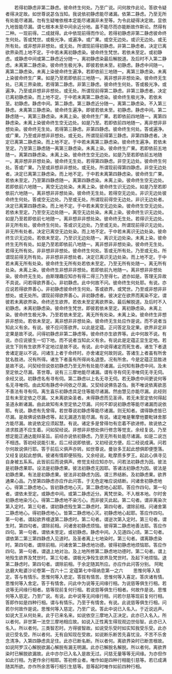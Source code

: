 <!-- { "loadSidebar": true } -->
　　若得初静虑非第二静虑。彼命终生何处。乃至广说。问何故作此论。答欲令疑者得决定故。如世尊说苾刍当知。我说依初静虑能尽诸漏。依第二静虑。乃至无所有处能尽诸漏。勿有生疑唯依根本定能尽诸漏非未至等。为令此疑得决定故。显依九地皆能尽漏。谓七根本未至中间余近分地。虽不能尽而亦能断故作斯论。然得有二种。一现前得。二成就得。此中依现前得而作论。若得初静虑非第二静虑彼命终生何处。答或梵世。或极光净。或遍净。或广果。或空无边处。或识无边处。或无所有处。或非想非非想处。或无处。所谓现前得初静虑。非第二静虑者。决定已离欲界染而上地不定。于中若未离初静虑染。彼命终生梵世。若依未至定。或初静虑。或静虑中间或第二静虑近分随一。离初静虑染最后解脱道。及后时不入第二静虑。未离第二静虑染。彼命终生极光净。即彼若依未至。初静虑。静虑中间随一。离第二静虑染。未离上染彼命终生遍净。若即依前三地随一。离第三静虑染。未离上染彼命终生广果。如是乃至若即依前三地随一。离非想非非想处染。彼命终无生处。已离三界染故。若得第二静虑。非第三静虑。彼命终生何处。答或极光净。或遍净。乃至或非想非非想处。或无处。所谓现前得第二静虑。非第三静虑者。决定已离初静虑染。而上地不定。于中若未离第二静虑染。彼命终生极光净。若依未至。初静虑。静虑中间。第二静虑。第三静虑近分随一。离第二静虑染。不入第三静虑。未离第三静虑染。彼命终生遍净。即彼若依未至。初静虑。静虑中间。第二静虑随一。离第三静虑染。未离上染。彼命终生广果。若即依前四地随一。离第四静虑染。未离上染彼命终生空无边处。如是乃至。若即依前四地随一。离非想非非想处染。彼命终无生处。若得第三静虑。非第四静虑。彼命终生何处。答或遍净。或广果。乃至或非想非非想处。或无处。所谓现前得第三静虑。非第四静虑者。决定已离第二静虑染。而上地不定。于中若未离第三静虑染。彼命终生遍净。若依未至定。乃至第三静虑随一离第三静虑染。未离上染。彼命终生广果。若即依前五地随一。离第四静虑染。未离上染。彼命终生空无边处。如是乃至若即依前五地随一。离非想非非想处染。彼命终无生处。若得第四静虑。非空无边处。彼命终生何处。答或广果。乃至或非想非非想处。或无处。所谓现前得第四静虑。非空无边处者。决定已离第三静虑染。而上地不定。于中若未离第四静虑染。彼命终生广果。若依未至定。乃至第四静虑随一。离第四静虑染。未离上染。彼命终生空无边处。若即依前六地随一。离空无边处染。未离上染。彼命终生识无边处。如是乃至若即依前六地随一。离非想非非想处染。彼命终无生处。若得空无边处。非识无边处彼命终生何处。答或空无边处。乃至或无处。所谓现前得空无边处。非识无边处者。决定已离第四静虑染。而上地不定。于中若未离空无边处染。彼命终生空无边处。若依未至定。乃至空无边处随一。离空无边处染。未离上染。彼命终生识无边处。如是乃至若即依前七地随一。离非想非非想处染。彼命终无生处。若得识无边处。非无所有处。彼命终生何处。答或识无边处。乃至或无处。所谓现前得识无边处。非无所有处者。决定已离空无边处染。而上地不定。于中若未离识无边处染。彼命终生识无边处。若依未至定。乃至识无边处随一。离识无边处染。未离上染。彼命终生无所有处。如是乃至若即依前八地随一。离非想非非想处染。彼命终无生处。若得无所有处。非非想非非想处。彼命终生何处。答或无所有处。乃至或无处。所谓现前得无所有处。非非想非非想处者。决定已离识无边处染。而上地不定。于中若未离无所有处染。彼命终生无所有处若依未至定。乃至无所有处随一。离无所有处染。未离上染。彼命终生非想非非想处。若即依前九地随一。离非想非非想处染。彼命终无生处。由斯理趣应知亦有得二得三乃至得七。遮亦如是。答理无异故不具说。问若得欲界善心。非初静虑。此中何故不问。彼命终生何处耶。有说。亦应说若得欲界善心。非初静虑彼命终生何处。答或欲界。或梵世。乃至或非想非非想处。或无处所。谓现前得欲界善心。非初静虑者。彼决定在欲界而离染不定。谓彼若未离欲界染。命终还生欲界。若依未至定离欲界染。最后解脱道。及后时不入初静虑。未离初静虑染。彼命终生梵世。即彼若依未至定。离初静虑染。未离上染。彼命终生极光净。乃至若依未至定。离无所有处染。未离上染。彼命终生非想非非想处。若依未至定。离非想非非想处染。彼命终无生处应作是说。而不说者当知此义有余。有说。彼不应问答欲界。以此是定蕴。正问答定及定果。欲界非定非定果是故不说。问得初静虑非第二静虑等。彼命终亦生欲界等。此中何故不说。有说。亦应说彼生一切下地。而不说者当知此义有余。有说此是定蕴正显生定地。若说生下则有生欲界不定地过是故不说。有说。此中说得诸定而死生者。诸生下者退舍诸定是以不说。问诸生上者于命终时。亦舍诸定何故则说。答诸生上者虽有所舍犹名胜进。况有所得。诸生下者虽有所得尚名退堕。况有所舍。今是定蕴正显胜进是故不说。问契经但说依初静虑乃至无所有处能尽诸漏。云何知有静虑中间。及未至定依之尽漏。答世尊。说有三三摩地能尽诸漏。谓有寻有伺无寻唯伺无寻无伺。余经又说。初静虑名有寻有伺。第二静虑以上名无寻无伺。若无静虑中间更说何等名无寻唯伺。由此知有静虑中间依之尽漏。又契经说佛告苾刍。我不唯说依离欲恶不善法有寻有伺。离生喜乐初静虑具足住等能尽诸漏。然由慧见亦能尽漏。此经则显有未至定依之尽漏。又未离欲染圣者。未得静虑而见圣谛。若无未至定依何得起圣道永断诸漏。由此故知有未至定依之尽漏。问何不即说初静虑等能尽诸漏而说依耶。有说。静虑有先曾得。若世尊说初静虑等能尽诸漏。则无知者。谓得静虑皆已尽漏。是故佛说依静虑等。起无漏道方能尽漏。有说。诸定唯是奢摩他要毗钵舍那方能尽漏。故说依定应须起慧。有说。诸定多是曾得勿有恋着不欲进修。故说依之进求胜道不应生着。问如契经说。非想非非想处俱行修念等觉支。余经复说。乃至想定能正通达能辩圣旨。前经亦说依初静虑。乃至无所有处能尽诸漏。如是二说岂不相违。答初经说能引发。后二经说即依彼。又初经说方便。后二经说成满。问若尔何故说俱行耶。答于前后义俱声亦转。如世尊说。曼驮多王起此想俱即便堕落。又经复说起此想俱。彼诸有情即便殒殁。又余经说。毗摩质多罗王。起此心俱寻见自身被五系系。此皆前后而说俱声。修觉支经应知亦尔。问若法初静虑为因。彼法是初静虑果耶。设法是初静虑果。彼法初静虑无因耶。答诸法初静虑为因。彼法是初静虑果。有法是初静虑果。彼法非初静虑为因。谓三界结断。及初静虑果。欲界通果心品。乃至第四静虑亦应作此问答。于无色定唯应说结断。问诸舍初静虑地心。得第二静虑地心。皆初静虑地心灭。第二静虑地心起耶。答应作四句。第一句者。谓依未至定。或静虑中间。或第二静虑近分。离梵世染。不入根本地。尔时舍初静虑地染污心。得第二静虑地不染污心。而非彼灭此起。第二句者。谓非离染次第入定时。第三句者。谓初静虑殁生第二静虑时。第四句者。谓除前相。问诸舍第二静虑地心。得初静虑地心。皆第二静虑地心灭。初静虑地心起耶。答应作四句。第一句者。谓起欲界缠退第二静虑时。第二句者。谓逆次第入定时。第三句者。谓生时。第四句者。谓除前相。问诸舍初静虑烦恼。彼得第二静虑地善法耶。答应作四句。第一句者。谓依未至定。或初静虑。静虑中间。入见道四心顷。第二句者。谓依第二第三第四静虑入见道时。及圣者离上七地染时。第三句者。谓离静虑染时。第四句者。谓除前相。问诸舍第二静虑地功德。彼得初静虑地烦恼耶。答应作四句。第一句者。谓退上地对治。及上地所修第二静虑地功德时。第二句者。谓上地殁生欲界及梵世时。第三句者。谓极光净殁生欲界及梵世时。及起下地烦恼。退第二静虑时。第四句者。谓除前相。于余定随其所应。亦应作此问答分别。
阿毗达磨大毗婆沙论卷第一百六十二
定蕴第七中得纳息第一之六
　　思惟何等入慈定。答与有情乐。思惟何等入悲定。答拔有情苦。思惟何等入喜定。答庆诸有情。思惟何等入舍定。答于有情舍。问此中为说等无间缘行相。为说慈等俱生行相。若说等无间缘行相者。慈等现前复何行相。若说慈等俱生行相者。何故作是说。思惟何等入慈定。乃至广说。有说。此中说等无间缘行相。问若尔慈等现前复何行相。答即作如是四种行相。谓与有情乐。乃至于有情舍。有说。此说慈等俱生行相。问若尔何故作是说。思惟何等入慈定。乃至广说。答此中说已入名入。于近说远声。如说大王从何处来。此于已来名来。如说依空三摩地入正决定。此亦已入名入。所以者何。非世第一法空三摩地相应故。如说入正性离生得现观边世俗智。此亦已入名入。所以者何。三类智忍时。方得彼智故。如说受乐受时如实知我受乐受。此亦说已受名受。所以者何。无有自知现在受故。如说断乐断苦先喜忧没。不苦不乐舍念清净。入第四静虑具足住。此亦已断名断。所以者何。离欲界染时已断苦根故。如说阿罗汉心解脱欲漏心解脱有漏无明漏。此亦已解脱名解脱。所以者何。离欲界染时已解脱欲漏故。此中亦尔已入名入是故无过。问慈无量等等无间缘。为亦但作如此行相。为更作余行相耶。答初修业者。唯作如是四种行相能引慈等。若已成满随其所欲。亦作所余苦等行相引生慈等。慈等起时唯作如前四种行相。
